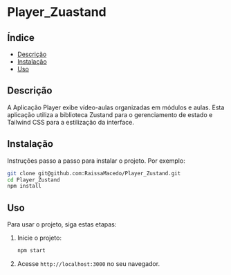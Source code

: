 # Player_Zuastand

## Índice

- [Descrição](#descrição)
- [Instalação](#instalação)
- [Uso](#uso)


## Descrição

A Aplicação Player exibe vídeo-aulas organizadas em módulos e aulas. Esta aplicação utiliza a biblioteca Zustand para o gerenciamento de estado e Tailwind CSS para a estilização da interface.


## Instalação

Instruções passo a passo para instalar o projeto. Por exemplo:
```bash
git clone git@github.com:RaissaMacedo/Player_Zustand.git
cd Player_Zustand
npm install
```

## Uso

Para usar o projeto, siga estas etapas:

1. Inicie o projeto:
    ```bash
    npm start
    ```
2. Acesse `http://localhost:3000` no seu navegador.
